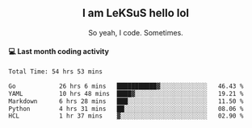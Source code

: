 <h2 align="center">I am LeKSuS hello lol</h2>
<p align="center">So yeah, I code. Sometimes.</p>

#### :computer: Last month coding activity
<!--START_SECTION:waka-->

```txt
Total Time: 54 hrs 53 mins

Go            26 hrs 6 mins   ███████████▓░░░░░░░░░░░░░   46.43 %
YAML          10 hrs 48 mins  ████▓░░░░░░░░░░░░░░░░░░░░   19.21 %
Markdown      6 hrs 28 mins   ███░░░░░░░░░░░░░░░░░░░░░░   11.50 %
Python        4 hrs 31 mins   ██░░░░░░░░░░░░░░░░░░░░░░░   08.06 %
HCL           1 hr 37 mins    ▓░░░░░░░░░░░░░░░░░░░░░░░░   02.90 %
```

<!--END_SECTION:waka-->
